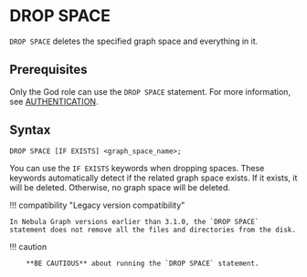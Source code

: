 # DROP SPACE

`DROP SPACE` deletes the specified graph space and everything in it.

## Prerequisites

Only the God role can use the `DROP SPACE` statement. For more information, see [AUTHENTICATION](../../7.data-security/1.authentication/1.authentication.md).

## Syntax

```ngql
DROP SPACE [IF EXISTS] <graph_space_name>;
```

You can use the `IF EXISTS` keywords when dropping spaces. These keywords automatically detect if the related graph space exists. If it exists, it will be deleted. Otherwise, no graph space will be deleted.

!!! compatibility "Legacy version compatibility"

    In Nebula Graph versions earlier than 3.1.0, the `DROP SPACE` statement does not remove all the files and directories from the disk.

!!! caution

        **BE CAUTIOUS** about running the `DROP SPACE` statement.
